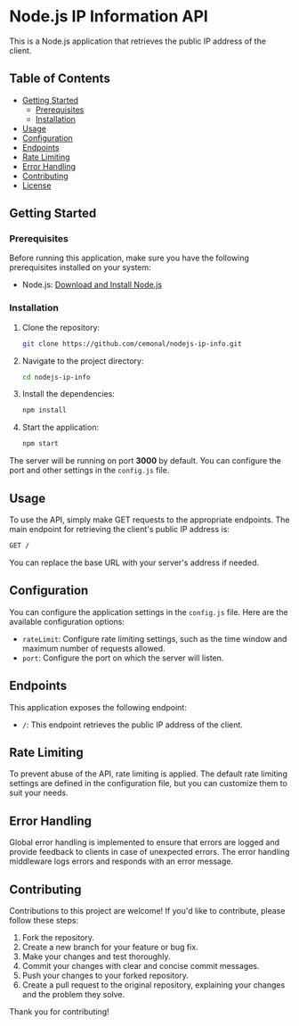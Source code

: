 # Node.js IP Information API

This is a Node.js application that retrieves the public IP address of the client.

## Table of Contents

- [Getting Started](#getting-started)
  - [Prerequisites](#prerequisites)
  - [Installation](#installation)
- [Usage](#usage)
- [Configuration](#configuration)
- [Endpoints](#endpoints)
- [Rate Limiting](#rate-limiting)
- [Error Handling](#error-handling)
- [Contributing](#contributing)
- [License](#license)

## Getting Started

### Prerequisites

Before running this application, make sure you have the following prerequisites installed on your system:

- Node.js: [Download and Install Node.js](https://nodejs.org/)

### Installation

1. Clone the repository:

   ```bash
   git clone https://github.com/cemonal/nodejs-ip-info.git
   ```

2. Navigate to the project directory:

   ```bash
   cd nodejs-ip-info
   ```

3. Install the dependencies:

   ```bash
   npm install
   ```

4. Start the application:

   ```bash
   npm start
   ```

The server will be running on port **3000** by default. You can configure the port and other settings in the `config.js` file.

## Usage

To use the API, simply make GET requests to the appropriate endpoints. The main endpoint for retrieving the client's public IP address is:

   ```bash
   GET /
   ```

You can replace the base URL with your server's address if needed.

## Configuration

You can configure the application settings in the `config.js` file. Here are the available configuration options:

- `rateLimit`: Configure rate limiting settings, such as the time window and maximum number of requests allowed.
- `port`: Configure the port on which the server will listen.

## Endpoints

This application exposes the following endpoint:

- `/`: This endpoint retrieves the public IP address of the client.

## Rate Limiting

To prevent abuse of the API, rate limiting is applied. The default rate limiting settings are defined in the configuration file, but you can customize them to suit your needs.

## Error Handling

Global error handling is implemented to ensure that errors are logged and provide feedback to clients in case of unexpected errors. The error handling middleware logs errors and responds with an error message.

## Contributing

Contributions to this project are welcome! If you'd like to contribute, please follow these steps:

1. Fork the repository.
2. Create a new branch for your feature or bug fix.
3. Make your changes and test thoroughly.
4. Commit your changes with clear and concise commit messages.
5. Push your changes to your forked repository.
6. Create a pull request to the original repository, explaining your changes and the problem they solve.

Thank you for contributing!
